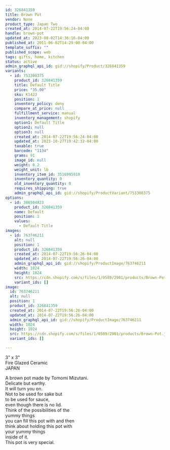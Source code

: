 ```yaml
---
id: 326841359
title: Brown Pot
vendor: None
product_type: Japan Two
created_at: 2014-07-22T19:56:24-04:00
handle: brown-pot
updated_at: 2023-08-02T14:36:16-04:00
published_at: 2011-06-02T14:29:00-04:00
template_suffix: ""
published_scope: web
tags: gifts, home, kitchen
status: active
admin_graphql_api_id: gid://shopify/Product/326841359
variants:
  - id: 753308375
    product_id: 326841359
    title: Default Title
    price: "35.00"
    sku: K1423
    position: 1
    inventory_policy: deny
    compare_at_price: null
    fulfillment_service: manual
    inventory_management: shopify
    option1: Default Title
    option2: null
    option3: null
    created_at: 2014-07-22T19:56:24-04:00
    updated_at: 2023-10-27T19:42:32-04:00
    taxable: true
    barcode: "1134"
    grams: 91
    image_id: null
    weight: 0.2
    weight_unit: lb
    inventory_item_id: 3516995910
    inventory_quantity: 0
    old_inventory_quantity: 0
    requires_shipping: true
    admin_graphql_api_id: gid://shopify/ProductVariant/753308375
options:
  - id: 386504823
    product_id: 326841359
    name: Default
    position: 1
    values:
      - Default Title
images:
  - id: 763746211
    alt: null
    position: 1
    product_id: 326841359
    created_at: 2014-07-22T19:56:26-04:00
    updated_at: 2014-07-22T19:56:26-04:00
    admin_graphql_api_id: gid://shopify/ProductImage/763746211
    width: 1024
    height: 1024
    src: https://cdn.shopify.com/s/files/1/0589/2901/products/Brown-Pot.jpeg?v=1406073386
    variant_ids: []
image:
  id: 763746211
  alt: null
  position: 1
  product_id: 326841359
  created_at: 2014-07-22T19:56:26-04:00
  updated_at: 2014-07-22T19:56:26-04:00
  admin_graphql_api_id: gid://shopify/ProductImage/763746211
  width: 1024
  height: 1024
  src: https://cdn.shopify.com/s/files/1/0589/2901/products/Brown-Pot.jpeg?v=1406073386
  variant_ids: []

---
```


3" x 3"  
Fire Glazed Ceramic  
JAPAN

<!-- td {border: 1px solid #ccc;}br {mso-data-placement:same-cell;} -->

A brown pot made by Tomomi Mizutani.  
Delicate but earthy.  
It will turn you on.  
Not to be used for sake but  
to be used for sauce,  
even though there is no lid.  
Think of the possibilities of the  
yummy things  
you can fill this pot with and then  
think about holding this pot with  
your yummy things  
inside of it.  
This pot is very special.